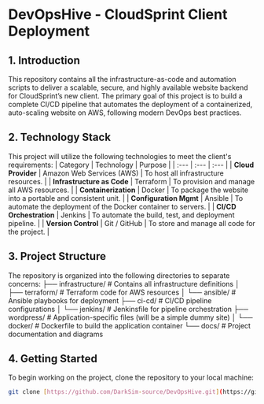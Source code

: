 # DevOpsHive - CloudSprint Client Deployment
## 1. Introduction
This repository contains all the infrastructure-as-code and automation scripts to deliver a scalable, secure, and highly available website backend for CloudSprint’s new client.
The primary goal of this project is to build a complete CI/CD pipeline that automates the deployment of a containerized, auto-scaling website on AWS, following modern DevOps best practices.

## 2. Technology Stack
This project will utilize the following technologies to meet the client's requirements:
| Category | Technology | Purpose |
| :--- | :--- | :--- |
| **Cloud Provider** | Amazon Web Services (AWS) | To host all infrastructure resources. |
| **Infrastructure as Code** | Terraform | To provision and manage all AWS resources. |
| **Containerization** | Docker | To package the website into a portable and consistent unit. |
| **Configuration Mgmt** | Ansible | To automate the deployment of the Docker container to servers. |
| **CI/CD Orchestration** | Jenkins | To automate the build, test, and deployment pipeline. |
| **Version Control** | Git / GitHub | To store and manage all code for the project. |

## 3. Project Structure
The repository is organized into the following directories to separate concerns:
├── infrastructure/     # Contains all infrastructure definitions
│   ├── terraform/      # Terraform code for AWS resources
│   └── ansible/        # Ansible playbooks for deployment
├── ci-cd/              # CI/CD pipeline configurations
│   └── jenkins/        # Jenkinsfile for pipeline orchestration
├── wordpress/          # Application-specific files (will be a simple dummy site)
│   └── docker/         # Dockerfile to build the application container
└── docs/               # Project documentation and diagrams

## 4. Getting Started
To begin working on the project, clone the repository to your local machine:
```bash
git clone [https://github.com/DarkSim-source/DevOpsHive.git](https://github.com/DarkSim-source/DevOpsHive.git)
